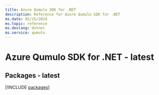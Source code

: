 ```yaml
---
title: Azure Qumulo SDK for .NET
description: Reference for Azure Qumulo SDK for .NET
ms.date: 02/15/2024
ms.topic: reference
ms.devlang: dotnet
ms.service: qumulo
---
```

# Azure Qumulo SDK for .NET - latest
## Packages - latest
[!INCLUDE [packages](qumulo-index.md)]